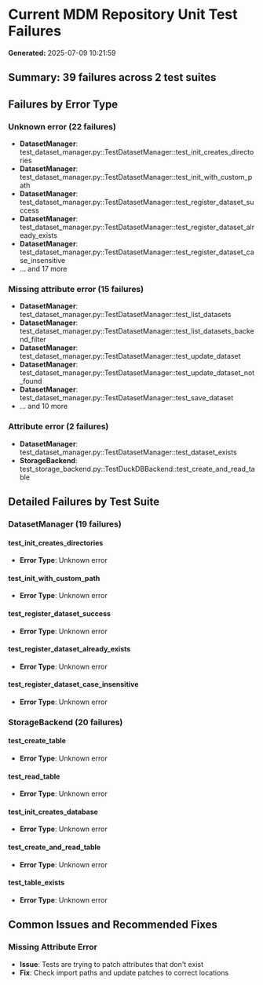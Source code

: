 # Current MDM Repository Unit Test Failures

**Generated:** 2025-07-09 10:21:59

## Summary: 39 failures across 2 test suites

## Failures by Error Type

### Unknown error (22 failures)
- **DatasetManager**: test_dataset_manager.py::TestDatasetManager::test_init_creates_directories
- **DatasetManager**: test_dataset_manager.py::TestDatasetManager::test_init_with_custom_path
- **DatasetManager**: test_dataset_manager.py::TestDatasetManager::test_register_dataset_success
- **DatasetManager**: test_dataset_manager.py::TestDatasetManager::test_register_dataset_already_exists
- **DatasetManager**: test_dataset_manager.py::TestDatasetManager::test_register_dataset_case_insensitive
- ... and 17 more

### Missing attribute error (15 failures)
- **DatasetManager**: test_dataset_manager.py::TestDatasetManager::test_list_datasets
- **DatasetManager**: test_dataset_manager.py::TestDatasetManager::test_list_datasets_backend_filter
- **DatasetManager**: test_dataset_manager.py::TestDatasetManager::test_update_dataset
- **DatasetManager**: test_dataset_manager.py::TestDatasetManager::test_update_dataset_not_found
- **DatasetManager**: test_dataset_manager.py::TestDatasetManager::test_save_dataset
- ... and 10 more

### Attribute error (2 failures)
- **DatasetManager**: test_dataset_manager.py::TestDatasetManager::test_dataset_exists
- **StorageBackend**: test_storage_backend.py::TestDuckDBBackend::test_create_and_read_table

## Detailed Failures by Test Suite

### DatasetManager (19 failures)

#### test_init_creates_directories
- **Error Type**: Unknown error

#### test_init_with_custom_path
- **Error Type**: Unknown error

#### test_register_dataset_success
- **Error Type**: Unknown error

#### test_register_dataset_already_exists
- **Error Type**: Unknown error

#### test_register_dataset_case_insensitive
- **Error Type**: Unknown error

### StorageBackend (20 failures)

#### test_create_table
- **Error Type**: Unknown error

#### test_read_table
- **Error Type**: Unknown error

#### test_init_creates_database
- **Error Type**: Unknown error

#### test_create_and_read_table
- **Error Type**: Unknown error

#### test_table_exists
- **Error Type**: Unknown error

## Common Issues and Recommended Fixes

### Missing Attribute Error
- **Issue**: Tests are trying to patch attributes that don't exist
- **Fix**: Check import paths and update patches to correct locations